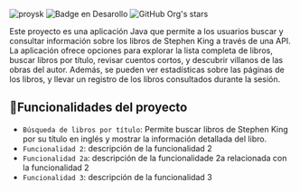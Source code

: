 ![proysk](https://github.com/user-attachments/assets/1924e7fe-2026-4e44-8e9f-9308b8292806)
 ![Badge en Desarollo](https://img.shields.io/badge/STATUS-TERMINADO-blue) ![GitHub Org's stars](https://img.shields.io/github/stars/luismy852?style=social)
 
 Este proyecto es una aplicación Java que permite a los usuarios buscar y consultar información sobre los libros de Stephen King a través de una API. La aplicación ofrece opciones para explorar la lista completa de libros, buscar libros por título, revisar cuentos cortos, y descubrir villanos de las obras del autor. Además, se pueden ver estadísticas sobre las páginas de los libros, y llevar un registro de los libros consultados durante la sesión.

 ## :hammer:Funcionalidades del proyecto
 - `Búsqueda de libros por título`: Permite buscar libros de Stephen King por su título en inglés y mostrar la información detallada del libro.
 - `Funcionalidad 2`: descripción de la funcionalidad 2
 - `Funcionalidad 2a`: descripción de la funcionalidade 2a relacionada con la funcionalidad 2
 - `Funcionalidad 3`: descripción de la funcionalidad 3
